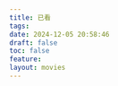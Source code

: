 ```yaml
---
title: 已看
tags: 
date: 2024-12-05 20:58:46
draft: false
toc: false
feature: 
layout: movies
---
```



<!--more-->


